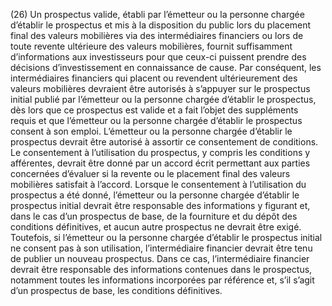 (26) Un prospectus valide, établi par l’émetteur ou la personne chargée d’établir le prospectus et mis à la disposition du public lors du placement final des valeurs mobilières via des intermédiaires financiers ou lors de toute revente ultérieure des valeurs mobilières, fournit suffisamment d’informations aux investisseurs pour que ceux-ci puissent prendre des décisions d’investissement en connaissance de cause. Par conséquent, les intermédiaires financiers qui placent ou revendent ultérieurement des valeurs mobilières devraient être autorisés à s’appuyer sur le prospectus initial publié par l’émetteur ou la personne chargée d’établir le prospectus, dès lors que ce prospectus est valide et a fait l’objet des suppléments requis et que l’émetteur ou la personne chargée d’établir le prospectus consent à son emploi. L’émetteur ou la personne chargée d’établir le prospectus devrait être autorisé à assortir ce consentement de conditions. Le consentement à l’utilisation du prospectus, y compris les conditions y afférentes, devrait être donné par un accord écrit permettant aux parties concernées d’évaluer si la revente ou le placement final des valeurs mobilières satisfait à l’accord. Lorsque le consentement à l’utilisation du prospectus a été donné, l’émetteur ou la personne chargée d’établir le prospectus initial devrait être responsable des informations y figurant et, dans le cas d’un prospectus de base, de la fourniture et du dépôt des conditions définitives, et aucun autre prospectus ne devrait être exigé. Toutefois, si l’émetteur ou la personne chargée d’établir le prospectus initial ne consent pas à son utilisation, l’intermédiaire financier devrait être tenu de publier un nouveau prospectus. Dans ce cas, l’intermédiaire financier devrait être responsable des informations contenues dans le prospectus, notamment toutes les informations incorporées par référence et, s’il s’agit d’un prospectus de base, les conditions définitives.